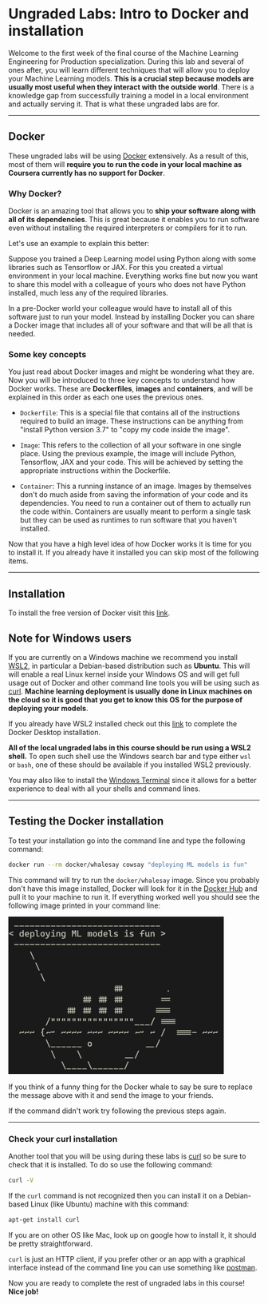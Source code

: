 # Ungraded Labs: Intro to Docker and installation

Welcome to the first week of the final course of the Machine Learning Engineering for Production specialization. During this lab and several of ones after, you will learn different techniques that will allow you to deploy your Machine Learning models. **This is a crucial step because models are usually most useful when they interact with the outside world**. There is a knowledge gap from successfully training a model in a local environment and actually serving it. That is what these ungraded labs are for. 

---------
## Docker
These ungraded labs will be using [Docker](https://www.docker.com/) extensively. As a result of this, most of them will **require you to run the code in your local machine as Coursera currently has no support for Docker**. 

### Why Docker?

Docker is an amazing tool that allows you to **ship your software along with all of its dependencies**. This is great because it enables you to run software even without installing the required interpreters or compilers for it to run. 

Let's use an example to explain this better: 

Suppose you trained a Deep Learning model using Python along with some libraries such as Tensorflow or JAX. For this you created a virtual environment in your local machine. Everything works fine but now you want to share this model with a colleague of yours who does not have Python installed, much less any of the required libraries. 

In a pre-Docker world your 
colleague would have to install all of this software just to run your model. Instead by installing Docker you can share a Docker image that includes all of your software and that will be all that is needed.

### Some key concepts

You just read about Docker images and might be wondering what they are. Now you will be introduced to three key concepts to understand how Docker works. These are **Dockerfiles**, **images** and **containers**, and will be explained in this order as each one uses the previous ones.

- `Dockerfile`: This is a special file that contains all of the instructions required to build an image. These instructions can be anything from "install Python version 3.7" to "copy my code inside the image".

- `Image`: This refers to the collection of all your software in one single place. Using the previous example, the image will include Python, Tensorflow, JAX and your code. This will be achieved by setting the appropriate instructions within the Dockerfile.
- `Container`: This a running instance of an image. Images by themselves don't do much aside from saving the information of your code and its dependencies. You need to run a container out of them to actually run the code within. Containers are usually meant to perform a single task but they can be used as runtimes to run software that you haven't installed.

Now that you have a high level idea of how Docker works it is time for you to install it. If you already have it installed you can skip most of the following items.

------
## Installation

To install the free version of Docker visit this [link](https://www.docker.com/products/docker-desktop). 

## Note for Windows users
If you are currently on a Windows machine we recommend you install [WSL2](https://docs.microsoft.com/en-us/windows/wsl/install-win10), in particular a Debian-based distribution such as **Ubuntu**. This will will enable a real Linux kernel inside your Windows OS and will get full usage out of Docker and other command line tools you will be using such as [curl](https://curl.se/). **Machine learning deployment is usually done in Linux machines on the cloud so it is good that you get to know this OS for the purpose of deploying your models**.

If you already have WSL2 installed check out this [link](https://docs.docker.com/docker-for-windows/wsl/) to complete the Docker Desktop installation.

**All of the local ungraded labs in this course should be run using a WSL2 shell.** To open such shell use the Windows search bar and type either `wsl` or `bash`, one of these should be available if you installed WSL2 previously.

You may also like to install the [Windows Terminal](https://docs.microsoft.com/en-us/windows/terminal/get-started) since it allows for a better experience to deal with all your shells and command lines.

----
## Testing the Docker installation

To test your installation go into the command line and type the following command:
```bash
docker run --rm docker/whalesay cowsay "deploying ML models is fun"
```
This command will try to run the `docker/whalesay` image. Since you probably don't have this image installed, Docker will look for it in the [Docker Hub](https://hub.docker.com/) and pull it to your machine to run it. If everything worked well you should see the following image printed in your command line:

![whalesay](../assets/whalesay.png)

If you think of a funny thing for the Docker whale to say be sure to replace the message above with it and send the image to your friends.

If the command didn't work try following the previous steps again.

-----
### Check your curl installation

Another tool that you will be using during these labs is [curl](https://curl.se/) so be sure to check that it is installed. To do so use the following command:
```bash
curl -V
```

If the `curl` command is not recognized then you can install it on a Debian-based Linux (like Ubuntu) machine with this command:

```bash
apt-get install curl
```

If you are on other OS like Mac, look up on google how to install it, it should be pretty straightforward.

`curl` is just an HTTP client, if you prefer other or an app with a graphical interface instead of the command line you can use something like [postman](https://www.postman.com/).

Now you are ready to complete the rest of ungraded labs in this course! **Nice job!**